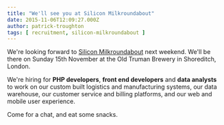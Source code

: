 ```yaml
---
title: "We'll see you at Silicon Milkroundabout"
date: 2015-11-06T12:09:27.000Z
author: patrick-troughton
tags: [ recruitment, silicon-milkroundabout ]
---
```


We're looking forward to [Silicon Milkroundabout](http://www.siliconmilkroundabout.com) next weekend. We'll be there on Sunday 15th November at the Old Truman Brewery in Shoreditch, London.

We're hiring for **PHP developers**, **front end developers** and **data analysts** to work on our custom built logistics and manufacturing systems, our data warehouse, our customer service and billing platforms, and our web and mobile user experience.

Come for a chat, and eat some snacks.

